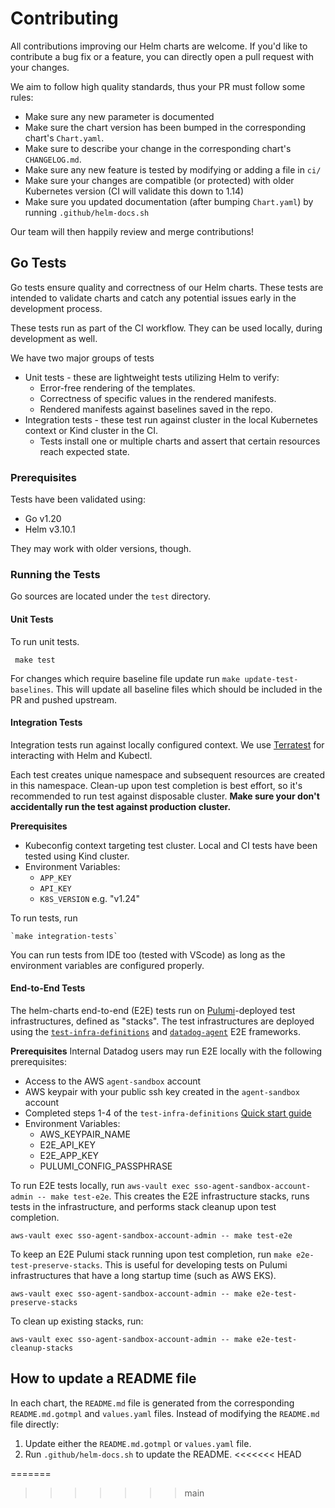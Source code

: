 # Contributing

All contributions improving our Helm charts are welcome. If you'd like to contribute a bug fix or a feature, you can directly open a pull request with your changes.

We aim to follow high quality standards, thus your PR must follow some rules:

- Make sure any new parameter is documented
- Make sure the chart version has been bumped in the corresponding chart's `Chart.yaml`.
- Make sure to describe your change in the corresponding chart's `CHANGELOG.md`.
- Make sure any new feature is tested by modifying or adding a file in `ci/`
- Make sure your changes are compatible (or protected) with older Kubernetes version (CI will validate this down to 1.14)
- Make sure you updated documentation (after bumping `Chart.yaml`) by running `.github/helm-docs.sh`

Our team will then happily review and merge contributions!

## Go Tests

Go tests ensure quality and correctness of our Helm charts. These tests are intended to validate charts and catch any potential issues early in the development process.

These tests run as part of the CI workflow. They can be used locally, during development as well.

We have two major groups of tests
* Unit tests - these are lightweight tests utilizing Helm to verify:
  * Error-free rendering of the templates.
  * Correctness of specific values in the rendered manifests.
  * Rendered manifests against baselines saved in the repo.
* Integration tests - these test run against cluster in the local Kubernetes context or Kind cluster in the CI.
  * Tests install one or multiple charts and assert that certain resources reach expected state.

### Prerequisites

Tests have been validated using:
* Go v1.20
* Helm v3.10.1

They may work with older versions, though.

### Running the Tests
Go sources are located under the `test` directory.

#### Unit Tests
To run unit tests.

```shell
 make test
 ```

For changes which require baseline file update run `make update-test-baselines`. This will update all baseline files which should be included in the PR and pushed upstream.

#### Integration Tests
Integration tests run against locally configured context. We use [Terratest][terratest] for interacting with Helm and Kubectl.

Each test creates unique namespace and subsequent resources are created in this namespace. Clean-up upon test completion is best effort, so it's recommended to run test against disposable cluster. **Make sure your don't accidentally run the test against production cluster.**

**Prerequisites**
* Kubeconfig context targeting test cluster. Local and CI tests have been tested using Kind cluster.
* Environment Variables:
  * `APP_KEY`
  * `API_KEY`
  * `K8S_VERSION` e.g. "v1.24"

To run tests, run 

```shell
`make integration-tests`
```
You can run tests from IDE too (tested with VScode) as long as the environment variables are configured properly.

#### End-to-End Tests
The helm-charts end-to-end (E2E) tests run on [Pulumi](https://www.pulumi.com/)-deployed test infrastructures, defined as "stacks". The test infrastructures are deployed using the [`test-infra-definitions`](https://github.com/DataDog/test-infra-definitions) and [`datadog-agent`](https://github.com/DataDog/datadog-agent/tree/main/test/new-e2e) E2E frameworks.

**Prerequisites**
Internal Datadog users may run E2E locally with the following prerequisites:

* Access to the AWS `agent-sandbox` account
* AWS keypair with your public ssh key created in the `agent-sandbox` account
* Completed steps 1-4 of the `test-infra-definitions` [Quick start guide](https://github.com/DataDog/test-infra-definitions#quick-start-guide)
* Environment Variables:
  * AWS_KEYPAIR_NAME
  * E2E_API_KEY
  * E2E_APP_KEY
  * PULUMI_CONFIG_PASSPHRASE

To run E2E tests locally, run `aws-vault exec sso-agent-sandbox-account-admin -- make test-e2e`. This creates the E2E infrastructure stacks, runs tests in the infrastructure, and performs stack cleanup upon test completion.

```shell
aws-vault exec sso-agent-sandbox-account-admin -- make test-e2e
```

To keep an E2E Pulumi stack running upon test completion, run `make e2e-test-preserve-stacks`. This is useful for developing tests on Pulumi infrastructures that have a long startup time (such as AWS EKS).

```shell
aws-vault exec sso-agent-sandbox-account-admin -- make e2e-test-preserve-stacks
```

To clean up existing stacks, run:

```shell
aws-vault exec sso-agent-sandbox-account-admin -- make e2e-test-cleanup-stacks
```
 
## How to update a README file

In each chart, the `README.md` file is generated from the corresponding `README.md.gotmpl` and `values.yaml` files. Instead of modifying the `README.md` file directly:
1. Update either the `README.md.gotmpl` or `values.yaml` file.
1. Run `.github/helm-docs.sh` to update the README.
<<<<<<< HEAD


[go-ws]:https://go.dev/ref/mod#workspaces
[terratest]:https://github.com/gruntwork-io/terratest
=======
>>>>>>> main
